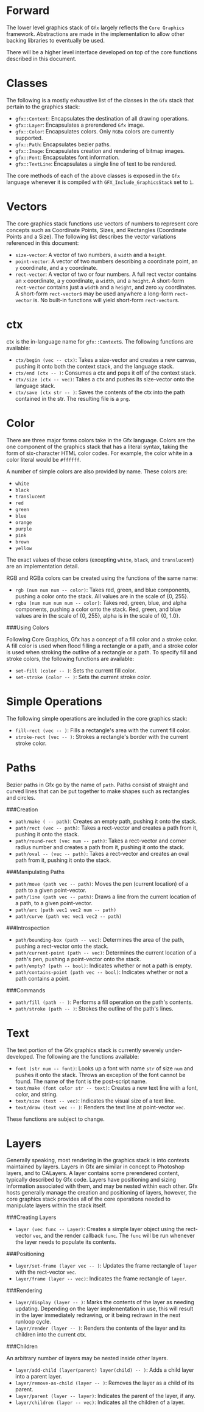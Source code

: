 Forward
=======

The lower level graphics stack of `Gfx` largely reflects the `Core Graphics` framework. Abstractions are made in the implementation to allow other backing libraries to eventually be used.

There will be a higher level interface developed on top of the core functions described in this document.

Classes
=======

The following is a mostly exhaustive list of the classes in the `Gfx` stack that pertain to the graphics stack:

- `gfx::Context`: Encapsulates the destination of all drawing operations.
- `gfx::Layer`: Encapsulates a prerendered `Gfx` image.
- `gfx::Color`: Encapsulates colors. Only `RGBa` colors are currently supported.
- `gfx::Path`: Encapsulates bezier paths.
- `gfx::Image`: Encapsulates creation and rendering of bitmap images.
- `gfx::Font`: Encapsulates font information.
- `gfx::TextLine`: Encapsulates a single line of text to be rendered.

The core methods of each of the above classes is exposed in the `Gfx` language whenever it is compiled with `GFX_Include_GraphicsStack` set to `1`.

Vectors
=======

The core graphics stack functions use vectors of numbers to represent core concepts such as Coordinate Points, Sizes, and Rectangles (Coordinate Points and a Size). The following list describes the vector variations referenced in this document:

- `size-vector`: A vector of two numbers, a `width` and a `height`.
- `point-vector`: A vector of two numbers describing a coordinate point, an `y` coordinate, and a `y` coordinate.
- `rect-vector`: A vector of two or four numbers. A full rect vector contains an `x` coordinate, a `y` coordinate, a `width`, and a `height`. A short-form `rect-vector` contains just a `width` and a `height`, and zero `xy` coordinates. A short-form `rect-vector`s may be used anywhere a long-form `rect-vector` is. No built-in functions will yield short-form `rect-vector`s.

ctx
===

ctx is the in-language name for `gfx::Context`s. The following functions are available:

- `ctx/begin (vec -- ctx)`: Takes a size-vector and creates a new canvas, pushing it onto both the context stack, and the language stack.
- `ctx/end (ctx -- )`: Consumes a ctx and pops it off of the context stack.
- `ctx/size (ctx -- vec)`: Takes a ctx and pushes its size-vector onto the language stack.
- `ctx/save (ctx str -- )`: Saves the contents of the ctx into the path contained in the str. The resulting file is a `png`.

Color
=====

There are three major forms colors take in the Gfx language. Colors are the one component of the graphics stack that has a literal syntax, taking the form of six-character HTML color codes. For example, the color white in a color literal would be `#ffffff`.

A number of simple colors are also provided by name. These colors are:

- `white`
- `black`
- `translucent`
- `red`
- `green`
- `blue`
- `orange`
- `purple`
- `pink`
- `brown`
- `yellow`

The exact values of these colors (excepting `white`, `black`, and `translucent`) are an implementation detail.

RGB and RGBa colors can be created using the functions of the same name:

- `rgb (num num num -- color)`: Takes red, green, and blue components, pushing a color onto the stack. All values are in the scale of {0, 255}.
- `rgba (num num num num -- color)`: Takes red, green, blue, and alpha components, pushing a color onto the stack. Red, green, and blue values are in the scale of {0, 255}, alpha is in the scale of {0, 1.0}.

###Using Colors

Following Core Graphics, Gfx has a concept of a fill color and a stroke color. A fill color is used when flood filling a rectangle or a path, and a stroke color is used when stroking the outline of a rectangle or a path. To specify fill and stroke colors, the following functions are available:

- `set-fill (color -- )`: Sets the current fill color.
- `set-stroke (color -- )`: Sets the current stroke color.

Simple Operations
=================

The following simple operations are included in the core graphics stack:

- `fill-rect (vec -- )`: Fills a rectangle's area with the current fill color.
- `stroke-rect (vec -- )`: Strokes a rectangle's border with the current stroke color.

Paths
=====

Bezier paths in Gfx go by the name of `path`. Paths consist of straight and curved lines that can be put together to make shapes such as rectangles and circles. 

###Creation

- `path/make ( -- path)`: Creates an empty path, pushing it onto the stack.
- `path/rect (vec -- path)`: Takes a rect-vector and creates a path from it, pushing it onto the stack.
- `path/round-rect (vec num -- path)`: Takes a rect-vector and corner radius number and creates a path from it, pushing it onto the stack.
- `path/oval -- (vec -- path)`: Takes a rect-vector and creates an oval path from it, pushing it onto the stack.

###Manipulating Paths

- `path/move (path vec -- path)`: Moves the pen (current location) of a path to a given point-vector.
- `path/line (path vec -- path)`: Draws a line from the current location of a path, to a given point-vector.
- `path/arc (path vec1 vec2 num -- path)`
- `path/curve (path vec vec1 vec2 -- path)`

###Introspection

- `path/bounding-box (path -- vec)`: Determines the area of the path, pushing a rect-vector onto the stack.
- `path/current-point (path -- vec)`: Determines the current location of a path's pen, pushing a point-vector onto the stack.
- `path/empty? (path -- bool)`: Indicates whether or not a path is empty.
- `path/contains-point (path vec -- bool)`: Indicates whether or not a path contains a point.

###Commands

- `path/fill (path -- )`: Performs a fill operation on the path's contents.
- `path/stroke (path -- )`: Strokes the outline of the path's lines.

Text
====

The text portion of the Gfx graphics stack is currently severely under-developed. The following are the functions available:

- `font (str num -- font)`: Looks up a font with name `str` of size `num` and pushes it onto the stack. Throws an exception of the font cannot be found. The name of the font is the post-script name.
- `text/make (font color str -- text)`: Creates a new text line with a font, color, and string.
- `text/size (text -- vec)`: Indicates the visual size of a text line.
- `text/draw (text vec -- )`: Renders the text line at point-vector `vec`.

These functions are subject to change.

Layers
======

Generally speaking, most rendering in the graphics stack is into contexts maintained by layers. Layers in Gfx are similar in concept to Photoshop layers, and to CALayers. A layer contains some prerendered content, typically described by Gfx code. Layers have positioning and sizing information associated with them, and may be nested within each other. Gfx hosts generally manage the creation and positioning of layers, however, the core graphics stack provides all of the core operations needed to manipulate layers within the stack itself.

###Creating Layers

- `layer (vec func -- Layer)`: Creates a simple layer object using the rect-vector `vec`, and the render callback `func`. The `func` will be run whenever the layer needs to populate its contents.

###Positioning

- `layer/set-frame (layer vec -- )`: Updates the frame rectangle of `layer` with the rect-vector `vec`.
- `layer/frame (layer -- vec)`: Indicates the frame rectangle of `layer`.

###Rendering

- `layer/display (layer -- )`: Marks the contents of the layer as needing updating. Depending on the layer implementation in use, this will result in the layer immediately redrawing, or it being redrawn in the next runloop cycle.
- `layer/render (layer -- )`: Renders the contents of the layer and its children into the current ctx.

###Children

An arbitrary number of layers may be nested inside other layers.

- `layer/add-child (layer(parent) layer(child) -- )`: Adds a child layer into a parent layer.
- `layer/remove-as-child (layer -- )`: Removes the layer as a child of its parent.
- `layer/parent (layer -- layer)`: Indicates the parent of the layer, if any.
- `layer/children (layer -- vec)`: Indicates all the children of a layer.
